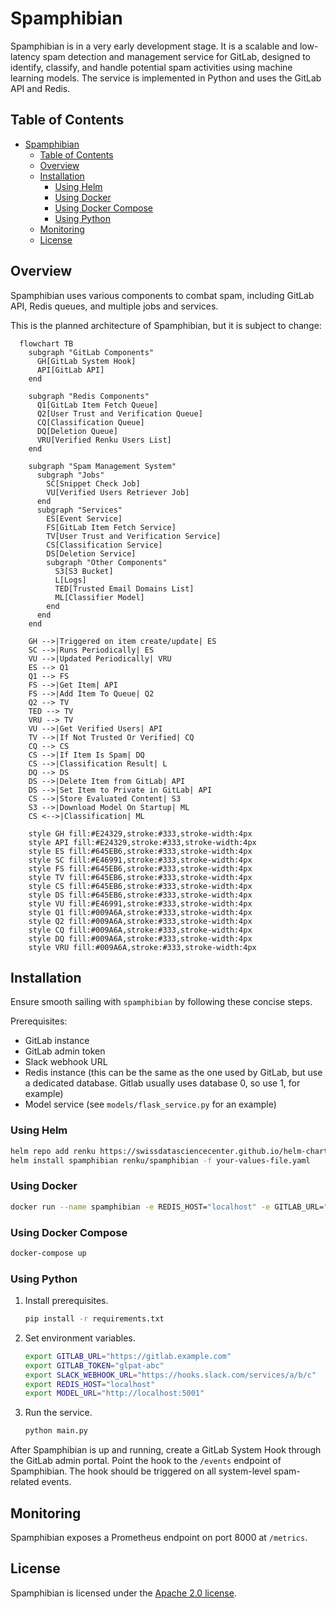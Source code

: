 # Spamphibian

Spamphibian is in a very early development stage. It is a scalable and low-latency spam detection and management service for GitLab, designed to identify, classify, and handle potential spam activities using machine learning models. The service is implemented in Python and uses the GitLab API and Redis.

## Table of Contents

- [Spamphibian](#spamphibian)
  - [Table of Contents](#table-of-contents)
  - [Overview](#overview)
  - [Installation](#installation)
    - [Using Helm](#using-helm)
    - [Using Docker](#using-docker)
    - [Using Docker Compose](#using-docker-compose)
    - [Using Python](#using-python)
  - [Monitoring](#monitoring)
  - [License](#license)

## Overview

Spamphibian uses various components to combat spam, including GitLab API, Redis queues, and multiple jobs and services.

This is the planned architecture of Spamphibian, but it is subject to change:

```mermaid
  flowchart TB
    subgraph "GitLab Components"
      GH[GitLab System Hook]
      API[GitLab API]
    end

    subgraph "Redis Components"
      Q1[GitLab Item Fetch Queue]
      Q2[User Trust and Verification Queue]
      CQ[Classification Queue]
      DQ[Deletion Queue]
      VRU[Verified Renku Users List]
    end

    subgraph "Spam Management System"
      subgraph "Jobs"
        SC[Snippet Check Job]
        VU[Verified Users Retriever Job]
      end
      subgraph "Services"
        ES[Event Service]
        FS[GitLab Item Fetch Service]
        TV[User Trust and Verification Service]
        CS[Classification Service]
        DS[Deletion Service]
        subgraph "Other Components"
          S3[S3 Bucket]
          L[Logs]
          TED[Trusted Email Domains List]
          ML[Classifier Model]
        end
      end
    end

    GH -->|Triggered on item create/update| ES
    SC -->|Runs Periodically| ES
    VU -->|Updated Periodically| VRU
    ES --> Q1
    Q1 --> FS
    FS -->|Get Item| API
    FS -->|Add Item To Queue| Q2
    Q2 --> TV
    TED --> TV 
    VRU --> TV 
    VU -->|Get Verified Users| API
    TV -->|If Not Trusted Or Verified| CQ
    CQ --> CS
    CS -->|If Item Is Spam| DQ
    CS -->|Classification Result| L
    DQ --> DS
    DS -->|Delete Item from GitLab| API
    DS -->|Set Item to Private in GitLab| API
    CS -->|Store Evaluated Content| S3
    S3 -->|Download Model On Startup| ML
    CS <-->|Classification| ML
    
    style GH fill:#E24329,stroke:#333,stroke-width:4px
    style API fill:#E24329,stroke:#333,stroke-width:4px
    style ES fill:#645EB6,stroke:#333,stroke-width:4px
    style SC fill:#E46991,stroke:#333,stroke-width:4px
    style FS fill:#645EB6,stroke:#333,stroke-width:4px
    style TV fill:#645EB6,stroke:#333,stroke-width:4px
    style CS fill:#645EB6,stroke:#333,stroke-width:4px
    style DS fill:#645EB6,stroke:#333,stroke-width:4px
    style VU fill:#E46991,stroke:#333,stroke-width:4px
    style Q1 fill:#009A6A,stroke:#333,stroke-width:4px
    style Q2 fill:#009A6A,stroke:#333,stroke-width:4px
    style CQ fill:#009A6A,stroke:#333,stroke-width:4px
    style DQ fill:#009A6A,stroke:#333,stroke-width:4px
    style VRU fill:#009A6A,stroke:#333,stroke-width:4px
```

## Installation

Ensure smooth sailing with `spamphibian` by following these concise steps.

Prerequisites:

- GitLab instance
- GitLab admin token
- Slack webhook URL
- Redis instance (this can be the same as the one used by GitLab, but use a dedicated database. Gitlab usually uses database 0, so use 1, for example)
- Model service (see `models/flask_service.py` for an example)
  
### Using Helm

   ```bash
   helm repo add renku https://swissdatasciencecenter.github.io/helm-charts/
   helm install spamphibian renku/spamphibian -f your-values-file.yaml
   ```

### Using Docker

   ```bash
   docker run --name spamphibian -e REDIS_HOST="localhost" -e GITLAB_URL="https://gitlab.example.com" -e GITLAB_TOKEN="glpat-abc" -e SLACK_WEBHOOK_URL="https://hooks.slack.com/services/a/b/c" -e MODEL_URL="http://localhost:5001" -p 8000:8000 renku/spamphibian
   ```

### Using Docker Compose

   ```bash
   docker-compose up
   ```

### Using Python

1. Install prerequisites.

    ```bash
    pip install -r requirements.txt
    ```

2. Set environment variables.

    ```bash
    export GITLAB_URL="https://gitlab.example.com"
    export GITLAB_TOKEN="glpat-abc"
    export SLACK_WEBHOOK_URL="https://hooks.slack.com/services/a/b/c"
    export REDIS_HOST="localhost"
    export MODEL_URL="http://localhost:5001"
    ```

3. Run the service.

    ```bash
    python main.py
    ```

After Spamphibian is up and running, create a GitLab System Hook through the GitLab admin portal. Point the hook to the `/events` endpoint of Spamphibian. The hook should be triggered on all system-level spam-related events.

## Monitoring

Spamphibian exposes a Prometheus endpoint on port 8000 at `/metrics`.

## License

Spamphibian is licensed under the [Apache 2.0 license](LICENSE).
